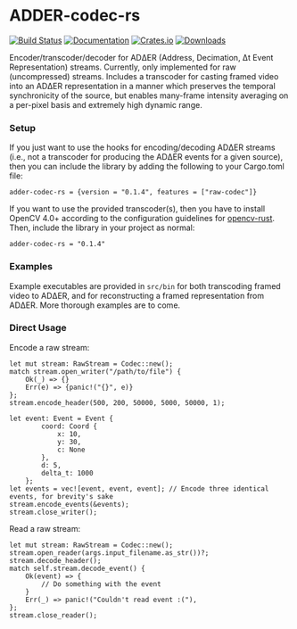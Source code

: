 # ADDER-codec-rs
[![Build Status](https://github.com/ac-freeman/adder-codec-rs/workflows/Rust/badge.svg)](https://github.com/ac-freeman/adder-codec-rs/actions)
[![Documentation](https://docs.rs/adder-codec-rs/badge.svg)](https://docs.rs/adder-codec-rs)
[![Crates.io](https://img.shields.io/crates/v/adder-codec-rs)](https://crates.io/crates/adder-codec-rs)
[![Downloads](https://img.shields.io/crates/dr/adder-codec-rs)](https://crates.io/crates/adder-codec-rs)


Encoder/transcoder/decoder for ADΔER (Address, Decimation, Δt Event Representation) streams. Currently, only implemented for raw (uncompressed) streams. Includes a transcoder for casting framed video into an ADΔER representation in a manner which preserves the temporal synchronicity of the source, but enables many-frame intensity averaging on a per-pixel basis and extremely high dynamic range.

### Setup

If you just want to use the hooks for encoding/decoding ADΔER streams (i.e., not a transcoder for producing the ADΔER events for a given source), then you can include the library by adding the following to your Cargo.toml file:

`adder-codec-rs = {version = "0.1.4", features = ["raw-codec"]}`

If you want to use the provided transcoder(s), then you have to install OpenCV 4.0+ according to the configuration guidelines for [opencv-rust](https://github.com/twistedfall/opencv-rust). Then, include the library in your project as normal:

`adder-codec-rs = "0.1.4"`

### Examples

Example executables are provided in `src/bin` for both transcoding framed video to  ADΔER, and for reconstructing a framed representation from ADΔER. More thorough examples are to come.

### Direct Usage


Encode a raw stream:
```
let mut stream: RawStream = Codec::new();
match stream.open_writer("/path/to/file") {
    Ok(_) => {}
    Err(e) => {panic!("{}", e)}
};
stream.encode_header(500, 200, 50000, 5000, 50000, 1);

let event: Event = Event {
        coord: Coord {
            x: 10,
            y: 30,
            c: None
        },
        d: 5,
        delta_t: 1000
    };
let events = vec![event, event, event]; // Encode three identical events, for brevity's sake
stream.encode_events(&events);
stream.close_writer();
```

Read a raw stream:

```
let mut stream: RawStream = Codec::new();
stream.open_reader(args.input_filename.as_str())?;
stream.decode_header();
match self.stream.decode_event() {
    Ok(event) => {
        // Do something with the event
    }
    Err(_) => panic!("Couldn't read event :("),
};
stream.close_reader();
```

